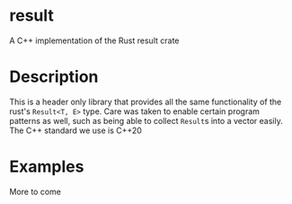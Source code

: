 # result
A C++ implementation of the Rust result crate

# Description
This is a header only library that provides all the same functionality of the rust's
`Result<T, E>` type.
Care was taken to enable certain program patterns as well, such as being able to collect
`Result`s into a vector easily.
The C++ standard we use is C++20

# Examples
More to come
